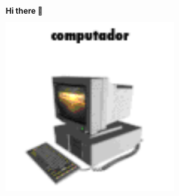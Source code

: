 ## Hi there 👋

<img src="https://github.com/pepasifolka/pepasifolka/blob/main/computer-computador.gif" alt="The unlimited" width="450" height="450">
